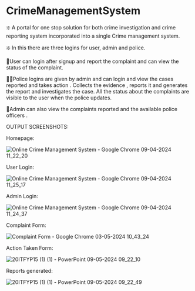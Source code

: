 # CrimeManagementSystem
❇️ A portal for one stop solution for both crime investigation and crime reporting system incorporated into a single Crime management system.

❇️ In this there are three logins for user, admin and police.

👤User can login after signup and report the complaint and can view the status of the complaint.

👮🏼Police logins are given by admin and can login and view the cases reported and takes action . Collects the evidence , reports it and generates the report and investigates the case.
All the status about the complaints are visible to the user when the police updates.

👤Admin can also view the complaints reported and the available police officers .

OUTPUT SCREENSHOTS:

Homepage:

![Online Crime Management System - Google Chrome 09-04-2024 11_22_20](https://github.com/subasinijothibasu/CrimeManagementSystem/assets/69149150/1ff4c797-1896-4f79-820a-769a2413a8f6)

User Login:

![Online Crime Management System - Google Chrome 09-04-2024 11_25_17](https://github.com/subasinijothibasu/CrimeManagementSystem/assets/69149150/02744123-9202-462d-86b6-68f2e6769a43)

Admin Login:

![Online Crime Management System - Google Chrome 09-04-2024 11_24_37](https://github.com/subasinijothibasu/CrimeManagementSystem/assets/69149150/8d239f99-df30-4a4d-89d9-2f5fee9675e7)

Complaint Form:

![Complaint Form - Google Chrome 03-05-2024 10_43_24](https://github.com/subasinijothibasu/CrimeManagementSystem/assets/69149150/da3045e0-18dd-4372-b222-7cf23ffb37a4)

Action Taken Form:

![20ITFYP15 (1) (1) - PowerPoint 09-05-2024 09_22_10](https://github.com/subasinijothibasu/CrimeManagementSystem/assets/69149150/2448f986-0d1a-4cff-906d-e0560702230e)

Reports generated:

![20ITFYP15 (1) (1) - PowerPoint 09-05-2024 09_22_49](https://github.com/subasinijothibasu/CrimeManagementSystem/assets/69149150/a439f963-f549-4061-b5b9-974f49036527)






 
 
